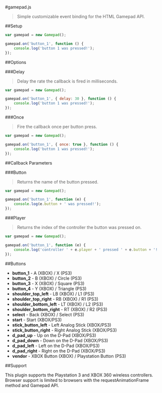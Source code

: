#gamepad.js

> Simple customizable event binding for the HTML Gamepad API.

##Setup

```javascript
var gamepad = new Gamepad();

gamepad.on('button_1', function () {
    console.log('button 1 was pressed!');
});
```

##Options

###Delay

> Delay the rate the callback is fired in milliseconds.

```javascript
var gamepad = new Gamepad();

gamepad.on('button_1', { delay: 30 }, function () {
    console.log('button 1 was pressed!');
});
```

###Once

> Fire the callback once per button press.

```javascript
var gamepad = new Gamepad();

gamepad.on('button_1', { once: true }, function () {
    console.log('button 1 was pressed!');
});
```

##Callback Parameters

###Button

> Returns the name of the button pressed.

```javascript
var gamepad = new Gamepad();

gamepad.on('button_1', function (e) {
    console.log(e.button + ' was pressed!');
});
```

###Player

> Returns the index of the controller the button was pressed on.

```javascript
var gamepad = new Gamepad();

gamepad.on('button_1', function (e) {
    console.log('controller ' + e.player + ' pressed ' + e.button + '!');
});
```

##Buttons

- **button_1** - A (XBOX) / X (PS3)
- **button_2** - B (XBOX) / Circle (PS3)
- **button_3** - X (XBOX) / Square (PS3)
- **button_4** - Y (XBOX) / Triangle (PS3)
- **shoulder_top_left** - LB (XBOX) / L1 (PS3)
- **shoulder_top_right** - RB (XBOX) / R1 (PS3)
- **shoulder_bottom_left** - LT (XBOX) / L2 (PS3)
- **shoulder_bottom_right** - RT (XBOX) / R2 (PS3)
- **select** - Back (XBOX) / Select (PS3)
- **start** - Start (XBOX/PS3)
- **stick_button_left** - Left Analog Stick (XBOX/PS3)
- **stick_button_right** - Right Analog Stick (XBOX/PS3)
- **d_pad_up** - Up on the D-Pad (XBOX/PS3)
- **d_pad_down** - Down on the D-Pad (XBOX/PS3)
- **d_pad_left** - Left on the D-Pad (XBOX/PS3)
- **d_pad_right** - Right on the D-Pad (XBOX/PS3)
- **vendor** - XBOX Button (XBOX) / Playstation Button (PS3)

##Support

This plugin supports the Playstation 3 and XBOX 360 wireless controllers. Browser support is limited to browsers with the requestAnimationFrame method and Gamepad API.
